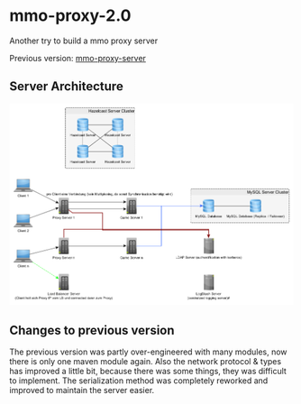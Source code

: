 # mmo-proxy-2.0

Another try to build a mmo proxy server

Previous version: [mmo-proxy-server](https://github.com/JuKu/mmo-proxy-server)

## Server Architecture

![Server Architecture](./docs/images/server_architecture.png)

## Changes to previous version

The previous version was partly over-engineered with many modules, now there is only one maven module again.
Also the network protocol & types has improved a little bit, because there was some things, they was difficult to implement.
The serialization method was completely reworked and improved to maintain the server easier.